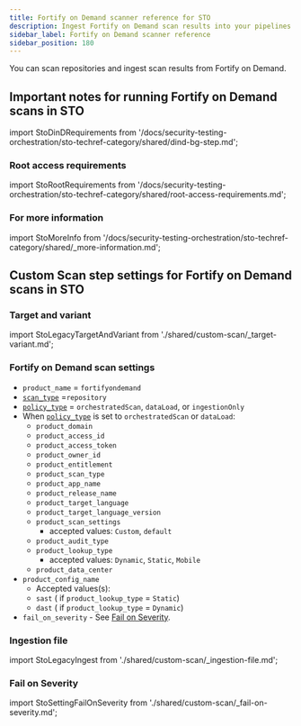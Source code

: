 ```yaml
---
title: Fortify on Demand scanner reference for STO
description: Ingest Fortify on Demand scan results into your pipelines.
sidebar_label: Fortify on Demand scanner reference
sidebar_position: 180
---
```


You can scan repositories and ingest scan results from  Fortify on Demand.

## Important notes for running Fortify on Demand scans in STO

import StoDinDRequirements from '/docs/security-testing-orchestration/sto-techref-category/shared/dind-bg-step.md';

<StoDinDRequirements />

### Root access requirements


import StoRootRequirements from '/docs/security-testing-orchestration/sto-techref-category/shared/root-access-requirements.md';


<StoRootRequirements />

### For more information


import StoMoreInfo from '/docs/security-testing-orchestration/sto-techref-category/shared/_more-information.md';


<StoMoreInfo />

## Custom Scan step settings for Fortify on Demand scans in STO

### Target and variant


import StoLegacyTargetAndVariant  from './shared/custom-scan/_target-variant.md';


<StoLegacyTargetAndVariant />

### Fortify on Demand scan settings

* `product_name` = `fortifyondemand`
* [`scan_type`](/docs/security-testing-orchestration/sto-techref-category/security-step-settings-reference#scanner-categories) =`repository`
* [`policy_type`](/docs/security-testing-orchestration/sto-techref-category/security-step-settings-reference#data-ingestion-methods) = `orchestratedScan`, `dataLoad`, or `ingestionOnly`
* When [`policy_type`](/docs/security-testing-orchestration/sto-techref-category/security-step-settings-reference#data-ingestion-methods) is set to `orchestratedScan` or `dataLoad`:
	+ `product_domain`
	+ `product_access_id`
	+ `product_access_token`
	+ `product_owner_id`
	+ `product_entitlement`
	+ `product_scan_type`
	+ `product_app_name`
	+ `product_release_name`
	+ `product_target_language`
	+ `product_target_language_version`
	+ `product_scan_settings`
		- accepted values: `Custom`, `default`
	+ `product_audit_type`
	+ `product_lookup_type`
		- accepted values: `Dynamic`, `Static`, `Mobile`
	+ `product_data_center`
* `product_config_name`
	+ Accepted values(s):
	+ `sast` ( if `product_lookup_type` = `Static`)
	+ `dast` ( if `product_lookup_type` = `Dynamic`)
* `fail_on_severity` - See [Fail on Severity](#fail-on-severity).

### Ingestion file


import StoLegacyIngest from './shared/custom-scan/_ingestion-file.md'; 


<StoLegacyIngest />



### Fail on Severity

import StoSettingFailOnSeverity from './shared/custom-scan/_fail-on-severity.md';

<StoSettingFailOnSeverity />



